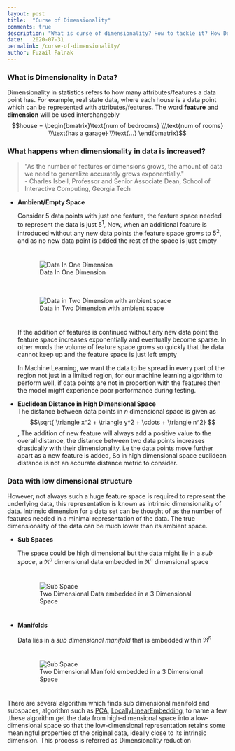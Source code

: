 ```yaml
---
layout: post
title:  "Curse of Dimensionality"
comments: true
description: "What is curse of dimensionality? How to tackle it? How Does it affect the Data and Training Algorithm"
date:   2020-07-31
permalink: /curse-of-dimensionality/
author: Fuzail Palnak
---
```


### What is Dimensionality in Data?
Dimensionality in statistics refers to how many attributes/features a data point has. For example, real state data, where 
each house is a data point which can be represented with attributes/features. The word **feature** and **dimension** will be used interchangebly
$$house =  \begin{bmatrix}\text{num of bedrooms} \\\text{num of rooms} \\\text{has a garage} \\\text{...}  \end{bmatrix}$$


### What happens when dimensionality in data is increased?
> "As the number of features or dimensions grows, the amount of data we need to generalize accurately grows exponentially." <br /> - Charles Isbell, Professor and Senior Associate Dean, School of Interactive Computing, Georgia Tech

<ul>
<li>

<b>Ambient/Empty Space</b><br />

Consider 5 data points with just one feature, the feature space needed to represent the data is just $5^1$,
Now, when an additional feature is introduced without 
any new data points the feature space grows to $5^2$, and as no new data point is added the rest of the space is just empty

<div style="padding: 10px;">
<figure class="image">
  <img src="https://fuzailpalnak.github.io/assets/curse/scale_first.png" alt="Data In One Dimension">
  <figcaption>Data In One Dimension</figcaption>
</figure>
</div>


<div style="padding: 10px;">
<figure class="image">
  <img src="https://fuzailpalnak.github.io/assets/curse/scale_second.png" alt="Data in Two Dimension with ambient space">
  <figcaption>Data in Two Dimension with ambient space</figcaption>
</figure>
</div>

If the addition of features is continued without any new data point the feature space increases exponentially and eventually become sparse. In other words
the volume of feature space grows so quickly that the data cannot keep up and the feature space is just left empty<br />

In Machine Learning, we want the data to be spread in every part of the region not just in a limited region, for our
machine learning algorithm to perform well, if data points are not in proportion with the features then the model might experience poor performance during testing.

</li>

<li>

<b>Euclidean Distance in High Dimensional Space</b><br />
The distance between data points in $n$ dimensional space is given as $$\sqrt{ \triangle x^2 +  \triangle y^2 +  \cdots + \triangle n^2} $$, The addition of new feature
 will always add a positive value to the overall distance, the distance between two data points increases drastically with their dimensionality.
i.e the data points move further apart as a new feature is added, So in high dimensional space euclidean distance is not an accurate distance metric to consider.


</li>
</ul>

### Data with low dimensional structure

However, not always such a huge feature space is required to represent the underlying data, this representation is known as intrinsic dimensionality of data. 
Intrinsic dimension for a data set can be thought of as the number of features needed in a minimal representation of the data. 
The true dimensionality of the data can be much lower than its ambient space.
<ul>
<li>

<b>Sub Spaces</b><br />

The space could be high dimensional but the data might lie in a *sub space*, a $\Re^d$ dimensional data embedded in $\Re^n$  dimensional space 
<div style="padding: 10px;">
<figure class="image">
  <img src="https://fuzailpalnak.github.io/assets/curse/subspace.png" alt="Sub Space">
  <figcaption>Two Dimensional Data embedded in a 3 Dimensional Space</figcaption>
</figure>
</div>


</li>

<li>

<b>Manifolds</b><br />

Data lies in a *sub dimensional manifold* that is embedded within $\Re^n$

<div style="padding: 10px;">
<figure class="image">
  <img src="https://fuzailpalnak.github.io/assets/curse/manifold.png" alt="Sub Space">
  <figcaption>Two Dimensional Manifold embedded in a 3 Dimensional Space</figcaption>
</figure>
</div>
</li>
</ul>

There are several algorithm which finds sub dimensional manifold and subspaces, algorithm such as [PCA](https://en.wikipedia.org/wiki/Principal_component_analysis), 
[LocallyLinearEmbedding](https://cs.nyu.edu/~roweis/lle/papers/lleintro.pdf), to name a few ,these algorithm get the data from high-dimensional 
space into a low-dimensional space so that the low-dimensional representation retains some meaningful properties of the
original data, ideally close to its intrinsic dimension. This process is referred as Dimensionality reduction



 

